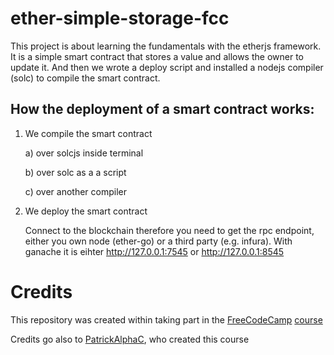 # ether-simple-storage-fcc

This project is about learning the fundamentals with the etherjs framework. It is a simple smart contract that stores a value and allows the owner to update it. And then we wrote a deploy script and installed a nodejs compiler (solc) to compile the smart contract.

## How the deployment of a smart contract works:

1. We compile the smart contract

    a) over solcjs inside terminal

    b) over solc as a a script

    c) over another compiler

2. We deploy the smart contract

    Connect to the blockchain therefore you need to get the rpc endpoint, either you own node (ether-go) or a third party (e.g. infura). With ganache it is eihter http://127.0.0.1:7545 or http://127.0.0.1:8545

# Credits

This repository was created within taking part in the [FreeCodeCamp](https://www.freecodecamp.org/) [course](https://www.youtube.com/watch?v=gyMwXuJrbJQ&t=23166s)

Credits go also to [PatrickAlphaC](https://github.com/PatrickAlphaC), who created this course
